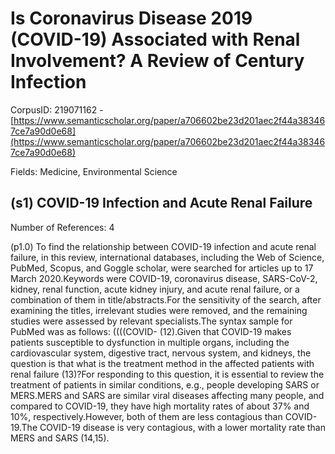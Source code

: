 # Is Coronavirus Disease 2019 (COVID-19) Associated with Renal Involvement? A Review of Century Infection

CorpusID: 219071162 - [https://www.semanticscholar.org/paper/a706602be23d201aec2f44a383467ce7a90d0e68](https://www.semanticscholar.org/paper/a706602be23d201aec2f44a383467ce7a90d0e68)

Fields: Medicine, Environmental Science

## (s1) COVID-19 Infection and Acute Renal Failure
Number of References: 4

(p1.0) To find the relationship between COVID-19 infection and acute renal failure, in this review, international databases, including the Web of Science, PubMed, Scopus, and Goggle scholar, were searched for articles up to 17 March 2020.Keywords were COVID-19, coronavirus disease, SARS-CoV-2, kidney, renal function, acute kidney injury, and acute renal failure, or a combination of them in title/abstracts.For the sensitivity of the search, after examining the titles, irrelevant studies were removed, and the remaining studies were assessed by relevant specialists.The syntax sample for PubMed was as follows: ((((COVID-  (12).Given that COVID-19 makes patients susceptible to dysfunction in multiple organs, including the cardiovascular system, digestive tract, nervous system, and kidneys, the question is that what is the treatment method in the affected patients with renal failure (13)?For responding to this question, it is essential to review the treatment of patients in similar conditions, e.g., people developing SARS or MERS.MERS and SARS are similar viral diseases affecting many people, and compared to COVID-19, they have high mortality rates of about 37% and 10%, respectively.However, both of them are less contagious than COVID-19.The COVID-19 disease is very contagious, with a lower mortality rate than MERS and SARS (14,15).
